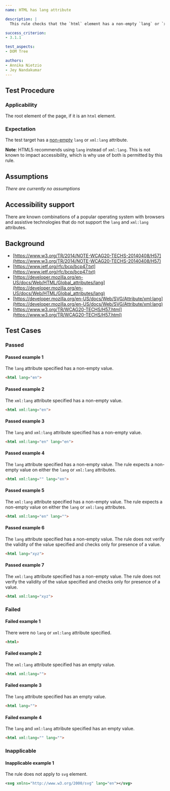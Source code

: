 ```yaml
---
name: HTML has lang attribute

description: |
  This rule checks that the `html` element has a non-empty `lang` or `xml:lang` attribute.

success_criterion:
- 3.1.1

test_aspects:
- DOM Tree

authors:
- Annika Nietzio
- Jey Nandakumar
---
```


## Test Procedure

### Applicability

The root element of the page, if it is an `html` element.

### Expectation

The test target has a [non-empty](#non-empty) `lang` or `xml:lang` attribute.

**Note**: HTML5 recommends using `lang` instead of `xml:lang`. This is not known to impact accessibility, which is why use of both is permitted by this rule.

## Assumptions

*There are currently no assumptions*

## Accessibility support

There are known combinations of a popular operating system with browsers and assistive technologies that do not support the `lang` and `xml:lang` attributes.

## Background

- [https://www.w3.org/TR/2014/NOTE-WCAG20-TECHS-20140408/H57](https://www.w3.org/TR/2014/NOTE-WCAG20-TECHS-20140408/H57)
- [https://www.ietf.org/rfc/bcp/bcp47.txt](https://www.ietf.org/rfc/bcp/bcp47.txt)
- [https://developer.mozilla.org/en-US/docs/Web/HTML/Global_attributes/lang](https://developer.mozilla.org/en-US/docs/Web/HTML/Global_attributes/lang)
- [https://developer.mozilla.org/en-US/docs/Web/SVG/Attribute/xml:lang](https://developer.mozilla.org/en-US/docs/Web/SVG/Attribute/xml:lang)
- [https://www.w3.org/TR/WCAG20-TECHS/H57.html](https://www.w3.org/TR/WCAG20-TECHS/H57.html)

## Test Cases

### Passed

#### Passed example 1

The `lang` attribute specified has a non-empty value.

```html
<html lang="en">
```

#### Passed example 2

The `xml:lang` attribute specified has a non-empty value.

```html
<html xml:lang="en">
```

#### Passed example 3

The `lang` and `xml:lang` attribute specified has a non-empty value.

```html
<html xml:lang="en" lang="en">
```

#### Passed example 4

The `lang` attribute specified has a non-empty value. The rule expects a non-empty value on either the `lang` or `xml:lang` attributes.

```html
<html xml:lang="" lang="en">
```

#### Passed example 5

The `xml:lang` attribute specified has a non-empty value. The rule expects a non-empty value on either the `lang` or `xml:lang` attributes.

```html
<html xml:lang="en" lang="">
```

#### Passed example 6

The `lang` attribute specified has a non-empty value. The rule does not verify the validity of the value specified and checks only for presence of a value.

```html
<html lang="xyz">
```

#### Passed example 7

The `xml:lang` attribute specified has a non-empty value. The rule does not verify the validity of the value specified and checks only for presence of a value.

```html
<html xml:lang="xyz">
```

### Failed

#### Failed example 1

There were no `lang` or `xml:lang` attribute specified.

```html
<html>
```

#### Failed example 2

The `xml:lang` attribute specified has an empty value.

```html
<html xml:lang="">
```

#### Failed example 3

The `lang` attribute specified has an empty value.

```html
<html lang="">
```

#### Failed example 4

The `lang` and `xml:lang` attribute specified has an empty value.

```html
<html xml:lang="" lang="">
```

### Inapplicable

#### Inapplicable example 1

The rule does not apply to `svg` element.

```svg
<svg xmlns="http://www.w3.org/2000/svg" lang="en"></svg>
```
